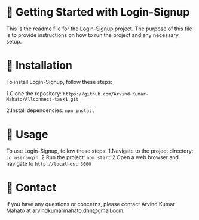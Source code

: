 
#  📝 Getting Started with Login-Signup

This is the readme file for the Login-Signup project. The purpose of this file is to provide instructions on how to run the project and any necessary setup.


# 📝 Installation

To install Login-Signup, follow these steps:

1.Clone the repository: `https://github.com/Arvind-Kumar-Mahato/Allconnect-task1.git`

2.Install dependencies: `npm install`

# 🚦 Usage

To use  Login-Signup, follow these steps:
1.Navigate to the project directory: `cd userlogin`.
2.Run the project: `npm start`
2.Open a web browser and navigate to `http://localhost:3000`




# 💬 Contact

If you have any questions or concerns, please contact Arvind Kumar Mahato at arvindkumarmahato.dhn@gmail.com.
